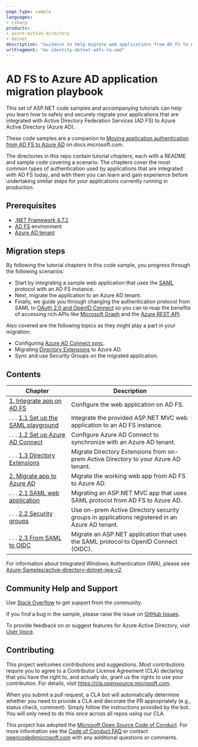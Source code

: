 ```yaml
---
page_type: sample
languages:
- csharp
products:
- azure-active-directory
- dotnet
description: "Guidance to help migrate web applications from AD FS to Azure AD"
urlFragment: "ms-identity-dotnet-adfs-to-aad"
---
```


# AD FS to Azure AD application migration playbook

This set of ASP.NET code samples and accompanying tutorials can help you learn how to safely and securely migrate your applications that are integrated with Active Directory Federation Services (AD FS) to Azure Active Directory (Azure AD).

These code samples are a companion to [Moving application authentication from AD FS to Azure AD](https://docs.microsoft.com/azure/active-directory/manage-apps/migrate-adfs-apps-to-azure) on docs<span>.microsoft<span>.com.

The directories in this repo contain tutorial *chapters*, each with a README and sample code covering a scenario. The chapters cover the most common types of authentication used by applications that are integrated with AD FS today, and with them you can learn and gain experience before undertaking similar steps for your applications currently running in production.

## Prerequisites

- [.NET Framework 4.7.2](https://dotnet.microsoft.com/download/dotnet-framework)
- [AD FS](https://docs.microsoft.com/windows-server/identity/ad-fs/ad-fs-overview) environment
- [Azure AD tenant](https://docs.microsoft.com/azure/active-directory/develop/quickstart-create-new-tenant)

## Migration steps

By following the tutorial chapters in this code sample, you progress through the following scenarios:

- Start by integrating a sample web application that uses the [SAML](https://docs.microsoft.com/azure/active-directory/develop/single-sign-on-saml-protocol) protocol with an AD FS instance.
- Next, migrate the application to an Azure AD tenant.
- Finally, we guide you through changing the authentication protocol from SAML to [OAuth 2.0 and OpenID Connect](https://docs.microsoft.com/azure/active-directory/develop/active-directory-v2-protocols) so you can to reap the benefits of accessing rich APIs like [Microsoft Graph](https://docs.microsoft.com/graph/overview) and the [Azure REST API](https://docs.microsoft.com/rest/api/azure/).

Also covered are the following topics as they might play a part in your migration:

- Configuring [Azure AD Connect sync](https://docs.microsoft.com/azure/active-directory/hybrid/how-to-connect-sync-whatis).
- Migrating [Directory Extensions](https://docs.microsoft.com/azure/active-directory/hybrid/how-to-connect-sync-feature-directory-extensions) to Azure AD.
- Sync and use Security Groups on the migrated application.

## Contents

| Chapter                                                                                 | Description                                                                                    |
|-----------------------------------------------------------------------------------------|------------------------------------------------------------------------------------------------|
| [1. Integrate app on AD FS](1-ADFS-Host/1-1-Setup-SAML-Playground/README.md)            | Configure the web application on AD FS.                                                        |
| . . . [1.1 Set up the SAML playground](1-ADFS-Host/1-1-Setup-SAML-Playground/README.md) | Integrate the provided ASP.NET MVC web application to an AD FS instance.                       |
| . . . [1.2 Set up Azure AD Connect](1-ADFS-Host/1-2-Setup-AzureADConnect/README.md)     | Configure Azure AD Connect to synchronize with an Azure AD tenant.                             |
| . . . [1.3 Directory Extensions](1-ADFS-Host/1-3-Directory-Extensions/README.md)        | Migrate Directory Extensions from on-prem Active Directory to your Azure AD tenant.            |
| [2. Migrate app to Azure AD](2-AAD-Migration/2-1-SAML-WebApp/README.md)                 | Migrate the working web app from AD FS to Azure AD.                                            |
| . . . [2.1 SAML web application](2-AAD-Migration/2-1-SAML-WebApp/README.md)             | Migrating an ASP.NET MVC app that uses SAML protocol from AD FS to Azure AD.                   |
| . . . [2.2 Security groups](2-AAD-Migration/2-2-Security-Groups/README.md)              | Use on-prem Active Directory security groups in applications registered in an Azure AD tenant. |
| . . . [2.3 From SAML to OIDC](2-AAD-Migration/2-3-From-SAML-to-OIDC/README.md)          | Migrate an ASP.NET application that uses the SAML protocol to OpenID Connect (OIDC).           |

For information about Integrated Windows Authentication (IWA), please see [Azure-Samples/active-directory-dotnet-iwa-v2](https://github.com/Azure-Samples/active-directory-dotnet-iwa-v2).

## Community Help and Support

Use [Stack Overflow](http://stackoverflow.com/questions/tagged/msal) to get support from the community.

If you find a bug in the sample, please raise the issue on [GitHub Issues](../issues).

To provide feedback on or suggest features for Azure Active Directory, visit [User Voice](https://feedback.azure.com/forums/169401-azure-active-directory).

## Contributing

This project welcomes contributions and suggestions.  Most contributions require you to agree to a
Contributor License Agreement (CLA) declaring that you have the right to, and actually do, grant us
the rights to use your contribution. For details, visit https://cla.opensource.microsoft.com.

When you submit a pull request, a CLA bot will automatically determine whether you need to provide
a CLA and decorate the PR appropriately (e.g., status check, comment). Simply follow the instructions
provided by the bot. You will only need to do this once across all repos using our CLA.

This project has adopted the [Microsoft Open Source Code of Conduct](https://opensource.microsoft.com/codeofconduct/).
For more information see the [Code of Conduct FAQ](https://opensource.microsoft.com/codeofconduct/faq/) or
contact [opencode@microsoft.com](mailto:opencode@microsoft.com) with any additional questions or comments.
